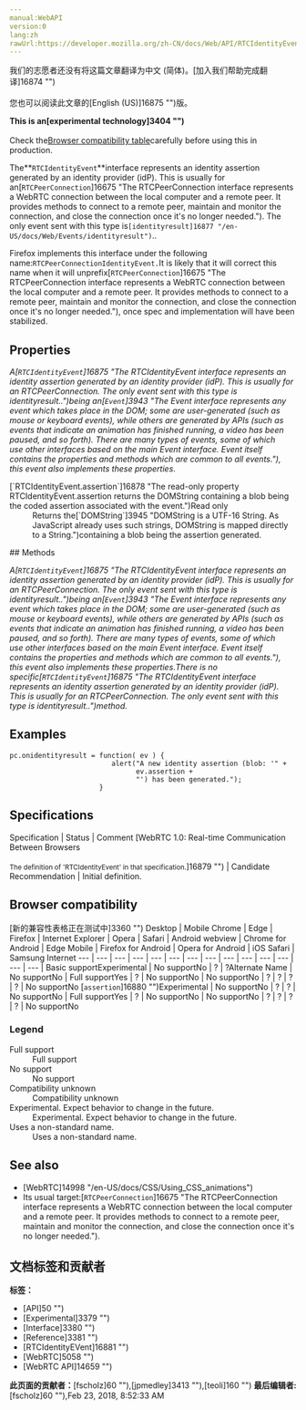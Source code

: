 ```yaml
---
manual:WebAPI
version:0
lang:zh
rawUrl:https://developer.mozilla.org/zh-CN/docs/Web/API/RTCIdentityEvent
---
```




<bdi>我们的志愿者还没有将这篇文章翻译为<bdi>中文 (简体)</bdi>。[加入我们帮助完成翻译]16874 "")<br></br>您也可以阅读此文章的[English (US)]16875 "")版。</bdi>






**This is an[experimental technology]3404 "")**<br></br>Check the[Browser compatibility table](%3045#Browser_compatibility "")carefully before using this in production.




The**`RTCIdentityEvent`**interface represents an identity assertion generated by an identity provider (idP). This is usually for an[`RTCPeerConnection`]16675 "The RTCPeerConnection interface represents a WebRTC connection between the local computer and a remote peer. It provides methods to connect to a remote peer, maintain and monitor the connection, and close the connection once it's no longer needed."). The only event sent with this type is`[identityresult]16877 "/en-US/docs/Web/Events/identityresult")`..



Firefox implements this interface under the following name:`RTCPeerConnectionIdentityEvent.`It is likely that it will correct this name when it will unprefix[`RTCPeerConnection`]16675 "The RTCPeerConnection interface represents a WebRTC connection between the local computer and a remote peer. It provides methods to connect to a remote peer, maintain and monitor the connection, and close the connection once it's no longer needed."), once spec and implementation will have been stabilized.



## Properties<a name="Properties"></a>


<em>A[`RTCIdentityEvent`]16875 "The RTCIdentityEvent interface represents an identity assertion generated by an identity provider (idP). This is usually for an RTCPeerConnection. The only event sent with this type is identityresult..")being an[`Event`]3943 "The Event interface represents any event which takes place in the DOM; some are user-generated (such as mouse or keyboard events), while others are generated by APIs (such as events that indicate an animation has finished running, a video has been paused, and so forth). There are many types of events, some of which use other interfaces based on the main Event interface. Event itself contains the properties and methods which are common to all events."), this event also implements these properties</em>.

<dl><dt>[`RTCIdentityEvent.assertion`]16878 "The read-only property RTCIdentityEvent.assertion returns the DOMString containing a blob being the coded assertion associated with the event.")Read only</dt><dd>Returns the[`DOMString`]3945 "DOMString is a UTF-16 String. As JavaScript already uses such strings, DOMString is mapped directly to a String.")containing a blob being the assertion generated.</dd></dl>
## Methods<a name="Methods"></a>


<em>A[`RTCIdentityEvent`]16875 "The RTCIdentityEvent interface represents an identity assertion generated by an identity provider (idP). This is usually for an RTCPeerConnection. The only event sent with this type is identityresult..")being an[`Event`]3943 "The Event interface represents any event which takes place in the DOM; some are user-generated (such as mouse or keyboard events), while others are generated by APIs (such as events that indicate an animation has finished running, a video has been paused, and so forth). There are many types of events, some of which use other interfaces based on the main Event interface. Event itself contains the properties and methods which are common to all events."), this event also implements these properties</em>.<em>There is no specific<em>[`RTCIdentityEvent`]16875 "The RTCIdentityEvent interface represents an identity assertion generated by an identity provider (idP). This is usually for an RTCPeerConnection. The only event sent with this type is identityresult..")</em>method.</em>


## Examples<a name="Examples"></a>

```
pc.onidentityresult = function( ev ) {
                         alert("A new identity assertion (blob: '" + 
                               ev.assertion + 
                               "') has been generated.");
                      }
```

## Specifications<a name="Specifications"></a>
Specification | Status | Comment 
[WebRTC 1.0: Real-time Communication Between Browsers<br></br><small>The definition of &#39;RTCIdentityEvent&#39; in that specification.</small>]16879 "") | Candidate Recommendation | Initial definition. 


## Browser compatibility<a name="Browser_compatibility"></a>
[新的兼容性表格正在测试中<i></i>]3360 "")
<abbr>Desktop<i></i></abbr> | <abbr>Mobile<i></i></abbr> 
<abbr>Chrome<i></i></abbr> | <abbr>Edge<i></i></abbr> | <abbr>Firefox<i></i></abbr> | <abbr>Internet Explorer<i></i></abbr> | <abbr>Opera<i></i></abbr> | <abbr>Safari<i></i></abbr> | <abbr>Android webview<i></i></abbr> | <abbr>Chrome for Android<i></i></abbr> | <abbr>Edge Mobile<i></i></abbr> | <abbr>Firefox for Android<i></i></abbr> | <abbr>Opera for Android<i></i></abbr> | <abbr>iOS Safari<i></i></abbr> | <abbr>Samsung Internet<i></i></abbr> 
 ---  |  ---  |  ---  |  ---  |  ---  |  ---  |  ---  |  ---  |  ---  |  ---  |  ---  |  ---  |  ---  |  ---  | 
Basic support<abbr>Experimental<i></i></abbr> | <abbr>No support</abbr>No | <abbr>?</abbr> | <abbr>?</abbr><abbr>Alternate Name<i></i></abbr> | <abbr>No support</abbr>No | <abbr>Full support</abbr>Yes | <abbr>?</abbr> | <abbr>No support</abbr>No | <abbr>No support</abbr>No | <abbr>?</abbr> | <abbr>?</abbr> | <abbr>?</abbr> | <abbr>?</abbr> | <abbr>No support</abbr>No 
[`assertion`]16880 "")<abbr>Experimental<i></i></abbr> | <abbr>No support</abbr>No | <abbr>?</abbr> | <abbr>?</abbr> | <abbr>No support</abbr>No | <abbr>Full support</abbr>Yes | <abbr>?</abbr> | <abbr>No support</abbr>No | <abbr>No support</abbr>No | <abbr>?</abbr> | <abbr>?</abbr> | <abbr>?</abbr> | <abbr>?</abbr> | <abbr>No support</abbr>No 


### Legend<a name="Legend"></a>
<dl><dt><abbr>Full support</abbr></dt><dd>Full support</dd><dt><abbr>No support</abbr></dt><dd>No support</dd><dt><abbr>Compatibility unknown</abbr></dt><dd>Compatibility unknown</dd><dt><abbr>Experimental. Expect behavior to change in the future.<i></i></abbr></dt><dd>Experimental. Expect behavior to change in the future.</dd><dt><abbr>Uses a non-standard name.<i></i></abbr></dt><dd>Uses a non-standard name.</dd></dl>

## See also<a name="See_also"></a>

* [WebRTC]14998 "/en-US/docs/CSS/Using_CSS_animations")
* Its usual target:[`RTCPeerConnection`]16675 "The RTCPeerConnection interface represents a WebRTC connection between the local computer and a remote peer. It provides methods to connect to a remote peer, maintain and monitor the connection, and close the connection once it's no longer needed.").



## 文档标签和贡献者
**标签：**
* [API]50 "")
* [Experimental]3379 "")
* [Interface]3380 "")
* [Reference]3381 "")
* [RTCIdentityEVent]16881 "")
* [WebRTC]5058 "")
* [WebRTC API]14659 "")

**此页面的贡献者：**[fscholz]60 ""),[jpmedley]3413 ""),[teoli]160 "")
**最后编辑者:**[fscholz]60 ""),<time>Feb 23, 2018, 8:52:33 AM</time>


